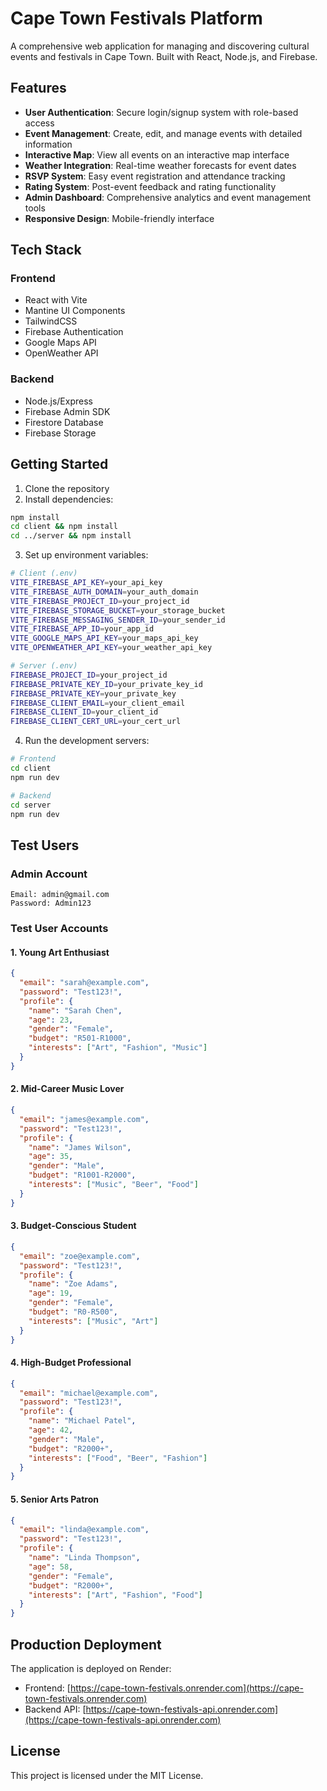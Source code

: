 # Cape Town Festivals Platform

A comprehensive web application for managing and discovering cultural events and festivals in Cape Town. Built with React, Node.js, and Firebase.

## Features

- **User Authentication**: Secure login/signup system with role-based access
- **Event Management**: Create, edit, and manage events with detailed information
- **Interactive Map**: View all events on an interactive map interface
- **Weather Integration**: Real-time weather forecasts for event dates
- **RSVP System**: Easy event registration and attendance tracking
- **Rating System**: Post-event feedback and rating functionality
- **Admin Dashboard**: Comprehensive analytics and event management tools
- **Responsive Design**: Mobile-friendly interface

## Tech Stack

### Frontend
- React with Vite
- Mantine UI Components
- TailwindCSS
- Firebase Authentication
- Google Maps API
- OpenWeather API

### Backend
- Node.js/Express
- Firebase Admin SDK
- Firestore Database
- Firebase Storage

## Getting Started

1. Clone the repository
2. Install dependencies:
```bash
npm install
cd client && npm install
cd ../server && npm install
```

3. Set up environment variables:
```bash
# Client (.env)
VITE_FIREBASE_API_KEY=your_api_key
VITE_FIREBASE_AUTH_DOMAIN=your_auth_domain
VITE_FIREBASE_PROJECT_ID=your_project_id
VITE_FIREBASE_STORAGE_BUCKET=your_storage_bucket
VITE_FIREBASE_MESSAGING_SENDER_ID=your_sender_id
VITE_FIREBASE_APP_ID=your_app_id
VITE_GOOGLE_MAPS_API_KEY=your_maps_api_key
VITE_OPENWEATHER_API_KEY=your_weather_api_key

# Server (.env)
FIREBASE_PROJECT_ID=your_project_id
FIREBASE_PRIVATE_KEY_ID=your_private_key_id
FIREBASE_PRIVATE_KEY=your_private_key
FIREBASE_CLIENT_EMAIL=your_client_email
FIREBASE_CLIENT_ID=your_client_id
FIREBASE_CLIENT_CERT_URL=your_cert_url
```

4. Run the development servers:
```bash
# Frontend
cd client
npm run dev

# Backend
cd server
npm run dev
```

## Test Users

### Admin Account
```plaintext
Email: admin@gmail.com
Password: Admin123
```

### Test User Accounts

#### 1. Young Art Enthusiast
```json
{
  "email": "sarah@example.com",
  "password": "Test123!",
  "profile": {
    "name": "Sarah Chen",
    "age": 23,
    "gender": "Female",
    "budget": "R501-R1000",
    "interests": ["Art", "Fashion", "Music"]
  }
}
```

#### 2. Mid-Career Music Lover
```json
{
  "email": "james@example.com",
  "password": "Test123!",
  "profile": {
    "name": "James Wilson",
    "age": 35,
    "gender": "Male",
    "budget": "R1001-R2000",
    "interests": ["Music", "Beer", "Food"]
  }
}
```

#### 3. Budget-Conscious Student
```json
{
  "email": "zoe@example.com",
  "password": "Test123!",
  "profile": {
    "name": "Zoe Adams",
    "age": 19,
    "gender": "Female",
    "budget": "R0-R500",
    "interests": ["Music", "Art"]
  }
}
```

#### 4. High-Budget Professional
```json
{
  "email": "michael@example.com",
  "password": "Test123!",
  "profile": {
    "name": "Michael Patel",
    "age": 42,
    "gender": "Male",
    "budget": "R2000+",
    "interests": ["Food", "Beer", "Fashion"]
  }
}
```

#### 5. Senior Arts Patron
```json
{
  "email": "linda@example.com",
  "password": "Test123!",
  "profile": {
    "name": "Linda Thompson",
    "age": 58,
    "gender": "Female",
    "budget": "R2000+",
    "interests": ["Art", "Fashion", "Food"]
  }
}
```

## Production Deployment

The application is deployed on Render:

- Frontend: [https://cape-town-festivals.onrender.com](https://cape-town-festivals.onrender.com)
- Backend API: [https://cape-town-festivals-api.onrender.com](https://cape-town-festivals-api.onrender.com)

## License

This project is licensed under the MIT License.